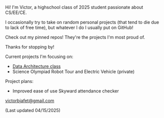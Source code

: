 Hi! I'm Victor, a highschool class of 2025 student passionate about CS/EE/CE.

I occasionally try to take on random personal projects (that tend to die due to lack of free time), but whatever I do I usually put on GitHub!

Check out my pinned repos! They're the projects I'm most proud of.

Thanks for stopping by!

Current projects I'm focusing on:
- [Data Architecture class](https://github.com/victorbjafet/data_architecture)
- Science Olympiad Robot Tour and Electric Vehicle (private)

Project plans:
- Improved ease of use Skyward attendance checker


victorbjafet@gmail.com

(Last updated 04/15/2025)

<!--
**victorbjafet/victorbjafet** is a ✨ _special_ ✨ repository because its `README.md` (this file) appears on your GitHub profile.

Here are some ideas to get you started:

- 🔭 I’m currently working on ...
- 🌱 I’m currently learning ...
- 👯 I’m looking to collaborate on ...
- 🤔 I’m looking for help with ...
- 💬 Ask me about ...
- 📫 How to reach me: ...
- 😄 Pronouns: ...
- ⚡ Fun fact: ...
-->
